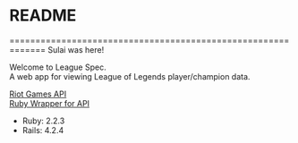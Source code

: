 # README
=============================================================
Sulai was here!

Welcome to League Spec.  
A web app for viewing League of Legends player/champion data.

[Riot Games API](https://developer.riotgames.com/)  
[Ruby Wrapper for API](https://github.com/mikamai/ruby-lol)

* Ruby: 2.2.3
* Rails: 4.2.4